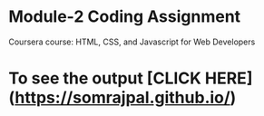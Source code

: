 

# Module-2 Coding Assignment

Coursera course: HTML, CSS, and Javascript for Web Developers

# To see the output [CLICK HERE] (https://somrajpal.github.io/)
